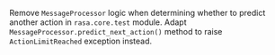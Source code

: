 Remove `MessageProcessor` logic when determining whether to predict another action in `rasa.core.test` module.
Adapt `MessageProcessor.predict_next_action()` method to raise `ActionLimitReached` exception instead.
